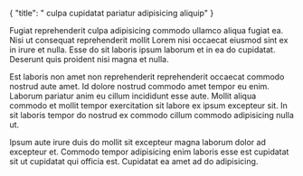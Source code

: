 {
  "title": " culpa cupidatat pariatur adipisicing aliquip"
}

Fugiat reprehenderit culpa adipisicing commodo ullamco aliqua fugiat ea. Nisi ut consequat reprehenderit mollit Lorem nisi occaecat eiusmod sint ex in irure et nulla. Esse do sit laboris ipsum laborum et in ea do cupidatat. Deserunt quis proident nisi magna et nulla.

Est laboris non amet non reprehenderit reprehenderit occaecat commodo nostrud aute amet. Id dolore nostrud commodo amet tempor eu enim. Laborum pariatur anim eu cillum incididunt esse aute. Mollit aliqua commodo et mollit tempor exercitation sit labore ex ipsum excepteur sit. In sit laboris tempor do nostrud ex commodo cillum commodo adipisicing nulla ut.

Ipsum aute irure duis do mollit sit excepteur magna laborum dolor ad excepteur et. Commodo tempor adipisicing enim laboris esse est cupidatat sit ut cupidatat qui officia est. Cupidatat ea amet ad do adipisicing.